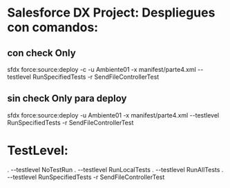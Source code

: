 # Salesforce DX Project: Despliegues con comandos:
## con check Only
sfdx force:source:deploy -c -u Ambiente01 -x manifest/parte4.xml --testlevel RunSpecifiedTests -r SendFileControllerTest

## sin check Only para deploy
sfdx force:source:deploy -u Ambiente01 -x manifest/parte4.xml --testlevel RunSpecifiedTests -r SendFileControllerTest

# TestLevel:

. --testlevel NoTestRun
. --testlevel RunLocalTests
. --testlevel RunAllTests
. --testlevel RunSpecifiedTests -r SendFileControllerTest
